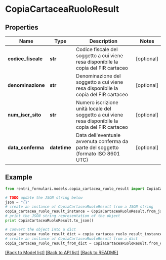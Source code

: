 # CopiaCartaceaRuoloResult


## Properties
Name | Type | Description | Notes
------------ | ------------- | ------------- | -------------
**codice_fiscale** | **str** | Codice fiscale del soggetto a cui viene resa disponibile la copia del FIR cartaceo | [optional] 
**denominazione** | **str** | Denominazione del soggetto a cui viene resa disponibile la copia del FIR cartaceo | [optional] 
**num_iscr_sito** | **str** | Numero iscrizione unità locale del soggetto a cui viene resa disponibile la copia del FIR cartaceo | [optional] 
**data_conferma** | **datetime** | Data dell&#39;eventuale avvenuta conferma da parte del soggetto (formato ISO 8601 UTC) | [optional] 

## Example

```python
from rentri_formulari.models.copia_cartacea_ruolo_result import CopiaCartaceaRuoloResult

# TODO update the JSON string below
json = "{}"
# create an instance of CopiaCartaceaRuoloResult from a JSON string
copia_cartacea_ruolo_result_instance = CopiaCartaceaRuoloResult.from_json(json)
# print the JSON string representation of the object
print CopiaCartaceaRuoloResult.to_json()

# convert the object into a dict
copia_cartacea_ruolo_result_dict = copia_cartacea_ruolo_result_instance.to_dict()
# create an instance of CopiaCartaceaRuoloResult from a dict
copia_cartacea_ruolo_result_from_dict = CopiaCartaceaRuoloResult.from_dict(copia_cartacea_ruolo_result_dict)
```
[[Back to Model list]](../README.md#documentation-for-models) [[Back to API list]](../README.md#documentation-for-api-endpoints) [[Back to README]](../README.md)


